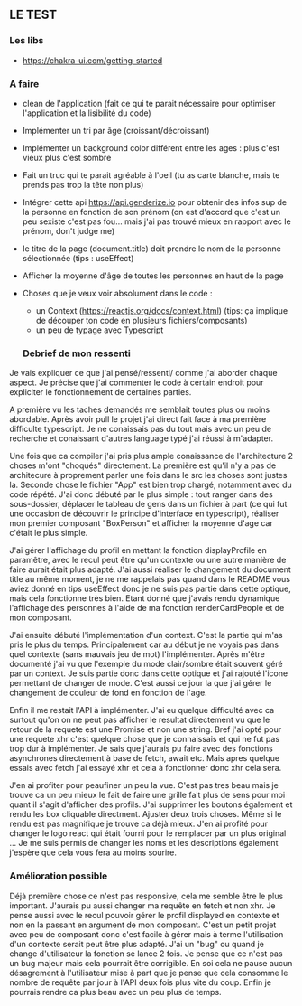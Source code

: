 ## LE TEST

### Les libs

- https://chakra-ui.com/getting-started

### A faire

- clean de l'application (fait ce qui te parait nécessaire pour optimiser l'application et la lisibilité du code)
- Implémenter un tri par âge (croissant/décroissant)
- Implémenter un background color différent entre les ages : plus c'est vieux plus c'est sombre
- Fait un truc qui te parait agréable à l'oeil (tu as carte blanche, mais te prends pas trop la tête non plus)
- Intégrer cette api https://api.genderize.io pour obtenir des infos sup de la personne en fonction de son prénom (on est d'accord que c'est un peu sexiste c'est pas fou... mais j'ai pas trouvé mieux en rapport avec le prénom, don't judge me)
- le titre de la page (document.title) doit prendre le nom de la personne sélectionnée (tips : useEffect)
- Afficher la moyenne d'âge de toutes les personnes en haut de la page

- Choses que je veux voir absolument dans le code :

  - un Context (https://reactjs.org/docs/context.html) (tips: ça implique de découper ton code en plusieurs fichiers/composants)
  - un peu de typage avec Typescript

  ### Debrief de mon ressenti

Je vais expliquer ce que j'ai pensé/ressenti/ comme j'ai aborder chaque aspect. Je précise que j'ai commenter le code à certain endroit pour expliciter le fonctionnement de certaines parties.

A première vu les taches demandés me semblait toutes plus ou moins abordable. Après avoir pull le projet j'ai direct fait face à ma première difficulte typescript. Je ne conaissais pas du tout mais avec un peu de recherche et conaissant d'autres language typé j'ai réussi à m'adapter.

Une fois que ca compiler j'ai pris plus ample conaissance de l'architecture 2 choses m'ont "choqués" directement. La première est qu'il n'y a pas de architecure à proprement parler une fois dans le src les choses sont justes la. Seconde chose le fichier "App" est bien trop chargé, notamment avec du code répété. J'ai donc débuté par le plus simple : tout ranger dans des sous-dossier, déplacer le tableau de gens dans un fichier à part (ce qui fut une occasion de découvrir le principe d'interface en typescript), réaliser mon premier composant "BoxPerson" et afficher la moyenne d'age car c'était le plus simple.

J'ai gérer l'affichage du profil en mettant la fonction displayProfile en paramêtre, avec le recul peut être qu'un contexte ou une autre manière de faire aurait était plus adapté. J'ai aussi réaliser le changement du document title au même moment, je ne me rappelais pas quand dans le README vous aviez donné en tips useEffect donc je ne suis pas partie dans cette optique, mais cela fonctionne très bien. Etant donné que j'avais rendu dynamique l'affichage des personnes à l'aide de ma fonction renderCardPeople et de mon composant.

J'ai ensuite débuté l'implémentation d'un context. C'est la partie qui m'as pris le plus du temps. Principalement car au début je ne voyais pas dans quel contexte (sans mauvais jeu de mot) l'implémenter. Après m'être documenté j'ai vu que l'exemple du mode clair/sombre était souvent géré par un context. Je suis partie donc dans cette optique et j'ai rajouté l'icone permettant de changer de mode. C'est aussi ce jour la que j'ai gérer le changement de couleur de fond en fonction de l'age.

Enfin il me restait l'API à implémenter. J'ai eu quelque difficulté avec ca surtout qu'on on ne peut pas afficher le resultat directement vu que le retour de la requete est une Promise<String> et non une string. Bref j'ai opté pour une requete xhr c'est quelque chose que je connaissais et qui ne fut pas trop dur à implémenter. Je sais que j'aurais pu faire avec des fonctions asynchrones directement à base de fetch, await etc. Mais apres quelque essais avec fetch j'ai essayé xhr et cela à fonctionner donc xhr cela sera.

J'en ai profiter pour peaufiner un peu la vue. C'est pas tres beau mais je trouve ca un peu mieux le fait de faire une grille fait plus de sens pour moi quant il s'agit d'afficher des profils. J'ai supprimer les boutons également et rendu les box cliquable directment. Ajuster deux trois choses. Même si le rendu est pas magnifique je trouve ca déjà mieux. J'en ai profité pour changer le logo react qui était fourni pour le remplacer par un plus original ... Je me suis permis de changer les noms et les descriptions également j'espère que cela vous fera au moins sourire.

### Amélioration possible

Déjà première chose ce n'est pas responsive, cela me semble être le plus important. J'aurais pu aussi changer ma requête en fetch et non xhr. Je pense aussi avec le recul pouvoir gérer le profil displayed en contexte et non en la passant en argument de mon composant. C'est un petit projet avec peu de composant donc c'est facile à gérer mais à terme l'utilisation d'un contexte serait peut être plus adapté. J'ai un "bug" ou quand je change d'utilisateur la fonction se lance 2 fois. Je pense que ce n'est pas un bug majeur mais cela pourrait être corrigible. En soi cela ne pause aucun désagrement à l'utilisateur mise à part que je pense que cela consomme le nombre de requête par jour à l'API deux fois plus vite du coup. Enfin je pourrais rendre ca plus beau avec un peu plus de temps.
